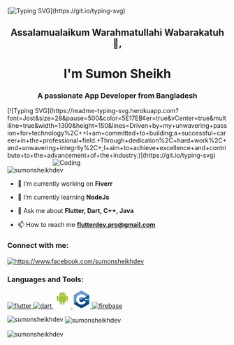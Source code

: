 
[![Typing SVG](https://readme-typing-svg.herokuapp.com?font=Jost&weight=400&size=48&pause=1000&color=EB0000&center=true&vCenter=true&multiline=true&repeat=false&width=1300&height=80&lines=%F0%9F%91%8B%F0%9F%8F%BB+Hello+There!)](https://git.io/typing-svg)

<h2 align="center">Assalamualaikum Warahmatullahi Wabarakatuh 👋, </h2>

<h1 align="center">I'm Sumon Sheikh</h1>
<h3 align="center">A passionate App Developer from Bangladesh</h3>
[![Typing SVG](https://readme-typing-svg.herokuapp.com?font=Jost&size=28&pause=500&color=5E17EB&center=true&vCenter=true&multiline=true&width=1300&height=150&lines=Driven+by+my+unwavering+passion+for+technology%2C++I+am+committed+to+building;a+successful+career+in+the+professional+field.+Through+dedication%2C+hard+work%2C+and+unwavering+integrity%2C+;I+aim+to+achieve+excellence+and+contribute+to+the+advancement+of+the+industry.)](https://git.io/typing-svg)
<img align="right" alt="Coding" width="400" src="https://media.tenor.com/LMpVMsVPmVEAAAAC/mobile-application-digital-marketing.gif">
<p align="left"> <img src="https://komarev.com/ghpvc/?username=sumonsheikhdev&label=Profile%20views&color=0e75b6&style=flat" alt="sumonsheikhdev" /> </p>

- 🔭 I’m currently working on **Fiverr**

- 🌱 I’m currently learning **NodeJs**

- 💬 Ask me about **Flutter, Dart, C++, Java**

- 📫 How to reach me **flutterdev.pro@gmail.com**

<h3 align="left">Connect with me:</h3>
<p align="left">

<a href="https://www.facebook.com/sumonsheikhdev" target="blank"><img align="center" src="https://raw.githubusercontent.com/rahuldkjain/github-profile-readme-generator/master/src/images/icons/Social/facebook.svg" alt="https://www.facebook.com/sumonsheikhdev" height="30" width="40" /></a>

</p>

<h3 align="left">Languages and Tools:</h3>
<p align="left"> <a href="https://flutter.dev" target="_blank" rel="noreferrer"> <img src="https://www.vectorlogo.zone/logos/flutterio/flutterio-icon.svg" alt="flutter" width="40" height="40"/> </a> <a href="https://dart.dev" target="_blank" rel="noreferrer"> <img src="https://www.vectorlogo.zone/logos/dartlang/dartlang-icon.svg" alt="dart" width="40" height="40"/> </a> <a href="https://developer.android.com" target="_blank" rel="noreferrer"> <img src="https://raw.githubusercontent.com/devicons/devicon/master/icons/android/android-original-wordmark.svg" alt="android" width="40" height="40"/> </a>  <a href="https://www.w3schools.com/cpp/" target="_blank" rel="noreferrer"> <img src="https://raw.githubusercontent.com/devicons/devicon/master/icons/cplusplus/cplusplus-original.svg" alt="cplusplus" width="40" height="40"/> </a>   <a href="https://firebase.google.com/" target="_blank" rel="noreferrer"> <img src="https://www.vectorlogo.zone/logos/firebase/firebase-icon.svg" alt="firebase" width="40" height="40"/> </a>  </p>

<p><img align="left" src="https://github-readme-stats.vercel.app/api/top-langs?username=sumonsheikhdev&show_icons=true&locale=en&layout=compact" alt="sumonsheikhdev" /></p>

<p>&nbsp;<img align="center" src="https://github-readme-stats.vercel.app/api?username=sumonsheikhdev&show_icons=true&locale=en" alt="sumonsheikhdev" /></p>

<p><img align="center" src="https://github-readme-streak-stats.herokuapp.com/?user=sumonsheikhdev&" alt="sumonsheikhdev" /></p>
